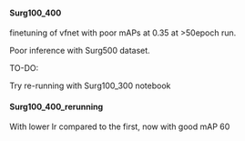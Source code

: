 #### Surg100_400 

finetuning of vfnet with poor mAPs at 0.35 at >50epoch run.

Poor inference with Surg500 dataset.

TO-DO:

Try re-running with Surg100_300 notebook


#### Surg100_400_rerunning

With lower lr compared to the first, now with good mAP 60
